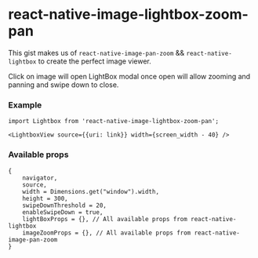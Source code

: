 # react-native-image-lightbox-zoom-pan

This gist makes us of `react-native-image-pan-zoom` && `react-native-lightbox` to create the perfect image viewer.

Click on image will open LightBox modal once open will allow zooming and panning and swipe down to close.

### Example

```
import Lightbox from 'react-native-image-lightbox-zoom-pan';

<LightboxView source={{uri: link}} width={screen_width - 40} />
```

### Available props

```
{
    navigator,
    source,
    width = Dimensions.get("window").width,
    height = 300,
    swipeDownThreshold = 20,
    enableSwipeDown = true,
    lightBoxProps = {}, // All available props from react-native-lightbox
    imageZoomProps = {}, // All available props from react-native-image-pan-zoom
}
```
